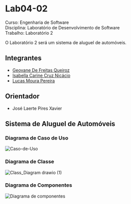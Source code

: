 # Lab04-02

Curso: Engenharia de Software <br>
Disciplina: Laboratório de Desenvolvimento de Software <br>
Trabalho: Laboratório 2

O Laboratório 2 será um sistema de aluguel de automóveis.

## Integrantes

* [Geovane De Freitas Queiroz](https://github.com/geovanemorcatti)
* [Isabella Carine Cruz Nicácio](https://github.com/ibellacn)
* [Lucas Moura Pereira](https://github.com/LucasMouraPereira123)

## Orientador

* José Laerte Pires Xavier

## Sistema de Aluguel de Automóveis

### Diagrama de Caso de Uso
![Caso-de-Uso](https://user-images.githubusercontent.com/43525534/133945054-aa223eb2-9139-4fbe-90eb-2ff90f0bbcc3.png)

### Diagrama de Classe
![Class_Diagram drawio (1)](https://user-images.githubusercontent.com/43525534/134830442-71edf70b-538b-421b-8341-1f20e0a24f43.png)

### Diagrama de Componentes
![Diagrama de componentes](https://user-images.githubusercontent.com/43525534/133945060-434ae69a-e3bc-42c7-8e5b-4499deea1bcf.png)
